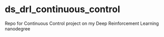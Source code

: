# ds_drl_continuous_control
Repo for Continuous Control project on my Deep Reinforcement Learning nanodegree
